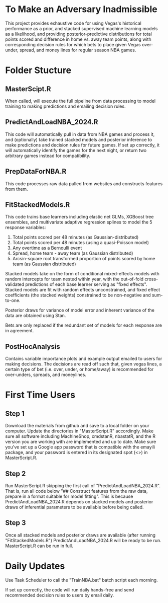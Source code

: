 # To Make an Adversary Inadmissible 
This project provides exhaustive code for using Vegas's historical performance as a prior, and stacked supervised machine learning models as a likelihood, and providing posterior-predictive distributions for total points scored and difference in home vs. away team points, along with corresponding decision rules for which bets to place given Vegas over-under, spread, and money lines for regular season NBA games.

# Folder Stucture

## MasterScipt.R 
When called, will execute the full pipeline from data processing to model training to making predictions and emailing decision rules. 

## PredictAndLoadNBA_2024.R
This code will automatically pull in data from NBA games and process it, and (optionally) take trained stacked models and posterior inference to make predictions and decision rules for future games. If set up correctly, it will automatically identify the games for the next night, or return two arbitrary games instead for compatibility. 

## PrepDataForNBA.R
This code processes raw data pulled from websites and constructs features from them.

## FitStackedModels.R
This code trains base learners including elastic net GLMs, XGBoost tree ensembles, and multivariate adaptive regression splines to model the 5 response variables:
1) Total points scored per 48 minutes (as Gaussian-distributed)
2) Total points scored per 48 minutes (using a quasi-Poisson model)
3) Any overtime as a Bernoulli event 
4) Spread, home team - away team (as Gaussian distributed)
5) Arcsin-square root transformed proportion of points scored by home team (as Gaussian distributed)

Stacked models take on the form of conditional mixed-effects models with random intercepts for team nested within year, with the out-of-fold cross-validated predictions of each base learner serving as "fixed effects". Stacked models are fit with random effects unconstrained, and fixed effect coefficients (the stacked weights) constrained to be non-negative and sum-to-one.

Posterior draws for variance of model error and inherent variance of the data are obtained using Stan.

Bets are only replaced if the redundant set of models for each response are in agreement.

## PostHocAnalysis

Contains variable importance plots and example output emailed to users for making decisions. The decisions are read off such that, given vegas lines, a certain type of bet (i.e. over, under, or home/away) is recommended for over-unders, spreads, and moneylines.

# First Time Users

## Step 1
Download the materials from github and save to a local folder on your computer. Update the directories in "MasterScript.R" accordingly. Make sure all software including MachineShop, cmdstanR, nbastatR, and the R version you are working with are implemented and up to date. Make sure you've set up a Google app password that is compatible with the emayili package, and your password is entered in its designated spot (<>) in MasterScript.R. 

## Step 2
Run MasterScript.R skipping the first call of "PredictAndLoadNBA_2024.R". That is, run all code below "## Construct features from the raw data, prepare in a format suitable for model fitting". This is because PredictAndLoadNBA_2024.R depends on stacked models and posterior draws of inferential parameters to be available before being called.

## Step 3
Once all stacked models and posterior draws are available (after running "FitStackedModels.R") PredictAndLoadNBA_2024.R will be ready to be run. MasterScript.R can be run in full.

# Daily Updates

Use Task Scheduler to call the "TrainNBA.bat" batch script each morning. 

If set up correctly, the code will run daily hands-free and send recommended decision rules to users by email daily. 
